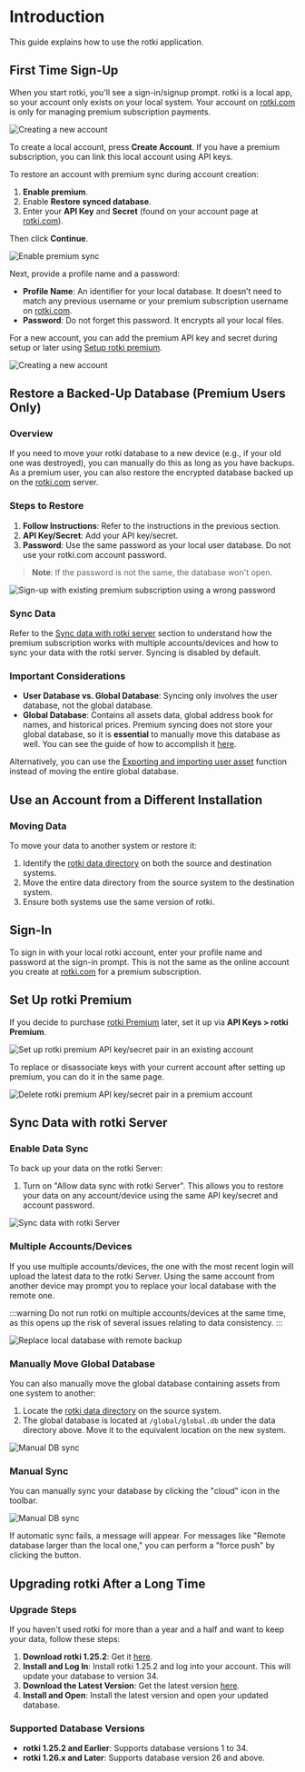 # Introduction

This guide explains how to use the rotki application.

## First Time Sign-Up

When you start rotki, you'll see a sign-in/signup prompt. rotki is a local app, so your account only exists on your local system. Your account on [rotki.com](https://rotki.com/) is only for managing premium subscription payments.

![Creating a new account](/images/rotki_login_screen.png)

To create a local account, press **Create Account**. If you have a premium subscription, you can link this local account using API keys.

To restore an account with premium sync during account creation:

1. **Enable premium**.
2. Enable **Restore synced database**.
3. Enter your **API Key** and **Secret** (found on your account page at [rotki.com](https://rotki.com/)).

Then click **Continue**.

![Enable premium sync](/images/rotki_create_account_enable_sync.png)

Next, provide a profile name and a password:

- **Profile Name**: An identifier for your local database. It doesn’t need to match any previous username or your premium subscription username on [rotki.com](https://rotki.com/).
- **Password**: Do not forget this password. It encrypts all your local files.

For a new account, you can add the premium API key and secret during setup or later using [Setup rotki premium](#set-up-rotki-premium).

![Creating a new account](/images/rotki_create_account.png)

## Restore a Backed-Up Database (Premium Users Only)

### Overview

If you need to move your rotki database to a new device (e.g., if your old one was destroyed), you can manually do this as long as you have backups. As a premium user, you can also restore the encrypted database backed up on the [rotki.com](https://rotki.com/) server.

### Steps to Restore

1. **Follow Instructions**: Refer to the instructions in the previous section.
2. **API Key/Secret**: Add your API key/secret.
3. **Password**: Use the same password as your local user database. Do not use your rotki.com account password.

> **Note**: If the password is not the same, the database won't open.

![Sign-up with existing premium subscription using a wrong password](/images/rotki_premium_signup_failed.png)

### Sync Data

Refer to the [Sync data with rotki server](#sync-data-with-rotki-server) section to understand how the premium subscription works with multiple accounts/devices and how to sync your data with the rotki server. Syncing is disabled by default.

### Important Considerations

- **User Database vs. Global Database**: Syncing only involves the user database, not the global database.
- **Global Database**: Contains all assets data, global address book for names, and historical prices. Premium syncing does not store your global database, so it is **essential** to manually move this database as well. You can see the guide of how to accomplish it [here](/usage-guides/#manually-move-global-database).

Alternatively, you can use the [Exporting and importing user asset](/usage-guides/customization.html#exporting-and-importing-user-assets) function instead of moving the entire global database.

## Use an Account from a Different Installation

### Moving Data

To move your data to another system or restore it:

1. Identify the [rotki data directory](/usage-guides/data-directory) on both the source and destination systems.
2. Move the entire data directory from the source system to the destination system.
3. Ensure both systems use the same version of rotki.

## Sign-In

To sign in with your local rotki account, enter your profile name and password at the sign-in prompt. This is not the same as the online account you create at [rotki.com](https://rotki.com/) for a premium subscription.

## Set Up rotki Premium

If you decide to purchase [rotki Premium](https://rotki.com/products/) later, set it up via **API Keys > rotki Premium**.

![Set up rotki premium API key/secret pair in an existing account](/images/rotki_premium_set.png)

To replace or disassociate keys with your current account after setting up premium, you can do it in the same page.

![Delete rotki premium API key/secret pair in a premium account](/images/rotki_premium_set_sync_data.png)

## Sync Data with rotki Server

### Enable Data Sync

To back up your data on the rotki Server:

1. Turn on "Allow data sync with rotki Server". This allows you to restore your data on any account/device using the same API key/secret and account password.

![Sync data with rotki Server](/images/rotki_premium_set_sync_data.png)

### Multiple Accounts/Devices

If you use multiple accounts/devices, the one with the most recent login will upload the latest data to the rotki Server. Using the same account from another device may prompt you to replace your local database with the remote one.

:::warning
Do not run rotki on multiple accounts/devices at the same time, as this opens up the risk of several issues relating to data consistency.
:::

![Replace local database with remote backup](/images/rotki_premium_replace_local_db_with_remote.png)

### Manually Move Global Database

You can also manually move the global database containing assets from one system to another:

1. Locate the [rotki data directory](/usage-guides/data-directory) on the source system.
2. The global database is located at `/global/global.db` under the data directory above. Move it to the equivalent location on the new system.

![Manual DB sync](/images/rotki_premium_manual_db_sync.png)

### Manual Sync

You can manually sync your database by clicking the "cloud" icon in the toolbar.

![Manual DB sync](/images/rotki_premium_automatic_db_sync_failed.png)

If automatic sync fails, a message will appear. For messages like "Remote database larger than the local one," you can perform a "force push" by clicking the button.

## Upgrading rotki After a Long Time

### Upgrade Steps

If you haven't used rotki for more than a year and a half and want to keep your data, follow these steps:

1. **Download rotki 1.25.2**: Get it [here](https://github.com/rotki/rotki/releases/tag/v1.25.2).
2. **Install and Log In**: Install rotki 1.25.2 and log into your account. This will update your database to version 34.
3. **Download the Latest Version**: Get the latest version [here](https://github.com/rotki/rotki/releases/).
4. **Install and Open**: Install the latest version and open your updated database.

### Supported Database Versions

- **rotki 1.25.2 and Earlier**: Supports database versions 1 to 34.
- **rotki 1.26.x and Later**: Supports database version 26 and above.
